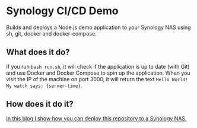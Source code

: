 # Synology CI/CD Demo

Builds and deploys a Node.js demo application to your Synology NAS using sh, git, docker and docker-compose.

## What does it do?

If you run `bash run.sh`, it will check if the application is up to date (with Git) and use
Docker and Docker Compose to spin up the application. When you visit the IP of the machine on
port 3000, it will return the text `Hello World! My watch says: {server-time}`.

## How does it do it?

<a href="https://keestalkstech.com/2019/11/docker-on-synology-from-git-to-running-container-the-easy-way/">In this blog I show how you can deploy this repository to a Synology NAS.</a>
